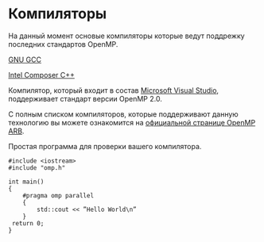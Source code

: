 # Компиляторы

На данный момент основые компиляторы которые ведут поддрежку последних стандартов OpenMP.

[GNU GCC](https://ru.wikipedia.org/wiki/GNU_Compiler_Collection)

[Intel Composer C++](https://ru.wikipedia.org/wiki/Intel_Parallel_Composer)

Компилятор, который входит в состав [Microsoft Visual Studio](https://ru.wikipedia.org/wiki/Visual_Studio), поддерживает стандарт версии OpenMP 2.0. 


С полным списком компиляторов, которые поддерживают данную технологию вы можете ознакомится на [официальной странице OpenMP ARB](http://openmp.org/wp/openmp-compilers/). 

Простая программа для проверки вашего компилятора.

```
#include <iostream>
#include "omp.h"

int main()
{
    #pragma omp parallel
    {
        std::cout << ”Hello World\n”
    }
 return 0;
}

```

